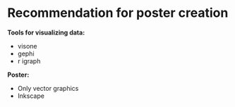 # Recommendation for poster creation #
**Tools for visualizing data:**

* visone
* gephi
* r igraph

**Poster:**

* Only vector graphics
* Inkscape
